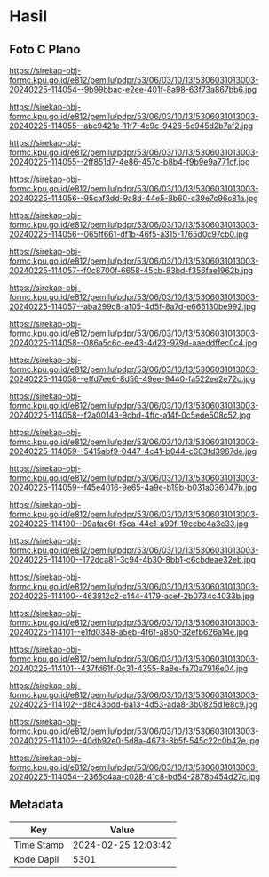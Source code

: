 # Hasil

## Foto C Plano

https://sirekap-obj-formc.kpu.go.id/e812/pemilu/pdpr/53/06/03/10/13/5306031013003-20240225-114054--9b99bbac-e2ee-401f-8a98-63f73a867bb6.jpg

https://sirekap-obj-formc.kpu.go.id/e812/pemilu/pdpr/53/06/03/10/13/5306031013003-20240225-114055--abc9421e-11f7-4c9c-9426-5c945d2b7af2.jpg

https://sirekap-obj-formc.kpu.go.id/e812/pemilu/pdpr/53/06/03/10/13/5306031013003-20240225-114055--2ff851d7-4e86-457c-b8b4-f9b9e9a771cf.jpg

https://sirekap-obj-formc.kpu.go.id/e812/pemilu/pdpr/53/06/03/10/13/5306031013003-20240225-114056--95caf3dd-9a8d-44e5-8b60-c39e7c96c81a.jpg

https://sirekap-obj-formc.kpu.go.id/e812/pemilu/pdpr/53/06/03/10/13/5306031013003-20240225-114056--065ff661-df1b-46f5-a315-1765d0c97cb0.jpg

https://sirekap-obj-formc.kpu.go.id/e812/pemilu/pdpr/53/06/03/10/13/5306031013003-20240225-114057--f0c8700f-6658-45cb-83bd-f356fae1962b.jpg

https://sirekap-obj-formc.kpu.go.id/e812/pemilu/pdpr/53/06/03/10/13/5306031013003-20240225-114057--aba299c8-a105-4d5f-8a7d-e665130be992.jpg

https://sirekap-obj-formc.kpu.go.id/e812/pemilu/pdpr/53/06/03/10/13/5306031013003-20240225-114058--086a5c6c-ee43-4d23-979d-aaeddffec0c4.jpg

https://sirekap-obj-formc.kpu.go.id/e812/pemilu/pdpr/53/06/03/10/13/5306031013003-20240225-114058--effd7ee6-8d56-49ee-9440-fa522ee2e72c.jpg

https://sirekap-obj-formc.kpu.go.id/e812/pemilu/pdpr/53/06/03/10/13/5306031013003-20240225-114058--f2a00143-9cbd-4ffc-a14f-0c5ede508c52.jpg

https://sirekap-obj-formc.kpu.go.id/e812/pemilu/pdpr/53/06/03/10/13/5306031013003-20240225-114059--5415abf9-0447-4c41-b044-c603fd3967de.jpg

https://sirekap-obj-formc.kpu.go.id/e812/pemilu/pdpr/53/06/03/10/13/5306031013003-20240225-114059--f45e4016-9e65-4a9e-b19b-b031a036047b.jpg

https://sirekap-obj-formc.kpu.go.id/e812/pemilu/pdpr/53/06/03/10/13/5306031013003-20240225-114100--09afac6f-f5ca-44c1-a90f-19ccbc4a3e33.jpg

https://sirekap-obj-formc.kpu.go.id/e812/pemilu/pdpr/53/06/03/10/13/5306031013003-20240225-114100--172dca81-3c94-4b30-8bb1-c6cbdeae32eb.jpg

https://sirekap-obj-formc.kpu.go.id/e812/pemilu/pdpr/53/06/03/10/13/5306031013003-20240225-114100--463812c2-c144-4179-acef-2b0734c4033b.jpg

https://sirekap-obj-formc.kpu.go.id/e812/pemilu/pdpr/53/06/03/10/13/5306031013003-20240225-114101--e1fd0348-a5eb-4f6f-a850-32efb626a14e.jpg

https://sirekap-obj-formc.kpu.go.id/e812/pemilu/pdpr/53/06/03/10/13/5306031013003-20240225-114101--437fd61f-0c31-4355-8a8e-fa70a7916e04.jpg

https://sirekap-obj-formc.kpu.go.id/e812/pemilu/pdpr/53/06/03/10/13/5306031013003-20240225-114102--d8c43bdd-6a13-4d53-ada8-3b0825d1e8c9.jpg

https://sirekap-obj-formc.kpu.go.id/e812/pemilu/pdpr/53/06/03/10/13/5306031013003-20240225-114102--40db92e0-5d8a-4673-8b5f-545c22c0b42e.jpg

https://sirekap-obj-formc.kpu.go.id/e812/pemilu/pdpr/53/06/03/10/13/5306031013003-20240225-114054--2365c4aa-c028-41c8-bd54-2878b454d27c.jpg


## Metadata

| Key        | Value               |
| ---------- | ------------------- |
| Time Stamp | 2024-02-25 12:03:42 |
| Kode Dapil | 5301                |



